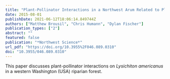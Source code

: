 ```yaml
---
title: "Plant-Pollinator Interactions in a Northwest Arum Related to Plant Traits but not Riparian Forest Management"
date: 2015-08-01
publishDate: 2021-06-12T18:06:14.849744Z
authors: ["Matthew Brousil", "Chris Humann", "Dylan Fischer"]
publication_types: ["2"]
abstract: ""
featured: false
publication: "*Northwest Science*"
url_pdf: "https://doi.org/10.3955%2F046.089.0310"
doi: "10.3955/046.089.0310"
---
```


This paper discusses plant-pollinator interactions on *Lysichiton americanus* in a western Washington (USA) riparian forest.


